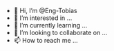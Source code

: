 - 👋 Hi, I’m @Eng-Tobias
- 👀 I’m interested in ...
- 🌱 I’m currently learning ...
- 💞️ I’m looking to collaborate on ...
- 📫 How to reach me ...

<!---
Eng-Tobias/Eng-Tobias is a ✨ special ✨ repository because its `README.md` (this file) appears on your GitHub profile.
You can click the Preview link to take a look at your changes.
--->
